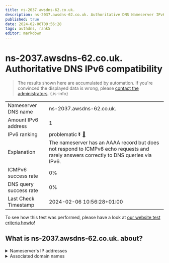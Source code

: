 ```yaml
---
title: ns-2037.awsdns-62.co.uk.
description: ns-2037.awsdns-62.co.uk. Authoritative DNS Nameserver IPv6 compatibility
published: true
date: 2024-02-06T09:56:28
tags: authdns, rank5
editor: markdown
---
```


# ns-2037.awsdns-62.co.uk. Authoritative DNS IPv6 compatibility

> The results shown here are accumulated by automation. If you're convinced the displayed data is wrong, please [contact the administrators](/howto/chat). 
{.is-info}




|   |   |
| - | - |
| Nameserver DNS name | ns-2037.awsdns-62.co.uk.
| Amount IPv6 address | 1
| IPv6 ranking | problematic :arrow_double_down: [🔗](/howto/ranking) |
| Explanation | The nameserver has an AAAA record but does not respond to ICMPv6 echo requests and rarely answers correctly to DNS queries via IPv6. |
| ICMPv6 success rate | 0%|
| DNS query success rate | 0% |
| Last Check Timestamp | 2024-02-06 10:56:28+01:00 |

To see how this test was performed, please have a look at [our website test criteria howto](/howto/testcriteria/authdns)!


## What is ns-2037.awsdns-62.co.uk. about?




<details>
<summary>Nameserver's IP addresses</summary>

2600:9000:5307:f500::1

</details>



<details>
<summary>Associated domain names</summary>

www.influxdata.com

</details>
